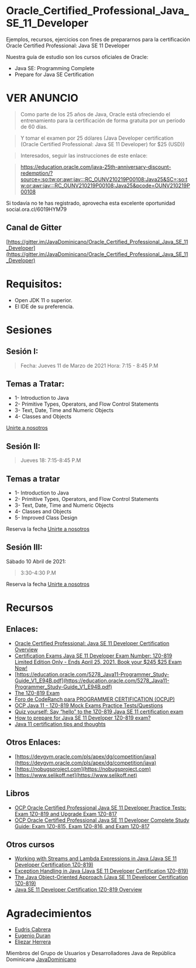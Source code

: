 # Oracle_Certified_Professional_Java_SE_11_Developer
Ejemplos, recursos, ejercicios con fines de prepararnos para la certificación Oracle Certified Professional: Java SE 11 Developer

Nuestra guía de estudio son los cursos oficiales de Oracle:

* Java SE: Programming Complete
* Prepare for Java SE Certification


# VER ANUNCIO
> Como parte de los 25 años de Java, Oracle está ofreciendo el entrenamiento para la certificación de forma gratuita por un período de 60 días.

> Y tomar el examen por 25 dólares (Java Developer certification (Oracle Certified Professional: Java SE 11 Developer) for $25 (USD))

> Interesados, seguir las instrucciones de este enlace:

> https://education.oracle.com/java-25th-anniversary-discount-redemption/?source=:so:tw:or:awr:jav:::RC_OUNV210219P00108:Java25&SC=:so:tw:or:awr:jav:::RC_OUNV210219P00108:Java25&pcode=OUNV210219P00108


Si todavía no te has registrado, aprovecha esta excelente oportunidad social.ora.cl/6019HYM79

## Canal de Gitter
[https://gitter.im/JavaDominicano/Oracle_Certified_Professional_Java_SE_11_Developer](https://gitter.im/JavaDominicano/Oracle_Certified_Professional_Java_SE_11_Developer)


# Requisitos:

* Open JDK 11 o superior.
* El IDE de su preferencia.

# Sesiones

## Sesión I:
> Fecha: Jueves 11 de Marzo de 2021
> Hora: 7:15 - 8:45 P.M

  Temas a Tratar:
  ------
  * 1- Introduction to Java
  * 2- Primitive Types, Operators, and Flow Control Statements
  * 3- Text, Date, Time and Numeric Objects
  * 4- Classes and Objects

 [Unirte a nosotros](https://meet.google.com/njg-fgmj-zqf)
 
 ## Sesión II:
 > Jueves 18:
 > 7:15-8:45 P.M

Temas a tratar
--------
* 1- Introduction to Java
* 2- Primitive Types, Operators, and Flow Control Statements
* 3- Text, Date, Time and Numeric Objects
* 4- Classes and Objects
* 5- Improved Class Design

Reserva la fecha
[Unirte a nosotros](https://meet.google.com/jub-vwvk-iox)

 ## Sesión III:
 Sábado 10 Abril de 2021:
 > 3:30-4:30 P.M

Reserva la fecha
[Unirte a nosotros](https://meet.google.com/hsi-wmfx-okm)



# Recursos
## Enlaces:
* [Oracle Certified Professional: Java SE 11 Developer Certification Overview](https://education.oracle.com/products/trackp_OCPJAV11)
* [Certification Exams Java SE 11 Developer Exam Number: 1Z0-819 Limited Edition Only - Ends April 25, 2021. Book your $245 $25 Exam Now!](https://education.oracle.com/java-se-11-developer/pexam_1Z0-819)
* [https://education.oracle.com/5278_Java11-Programmer_Study-Guide_V1_E94B.pdf](https://education.oracle.com/5278_Java11-Programmer_Study-Guide_V1_E94B.pdf)
* [The 1Z0-819 Exam](https://www.selikoff.net/ocp11-819)
* [Foro de CodeRanch para PROGRAMMER CERTIFICATION (OCPJP)](https://coderanch.com/f/24/java-programmer-OCPJP)
* [OCP Java 11 - 1Z0-819 Mock Exams Practice Tests/Questions](https://enthuware.com/java-certification-mock-exams/oracle-certified-professional/ocp-java-11-exam-1z0-819)
* [Quiz yourself: Say “hello” to the 1Z0-819 Java SE 11 certification exam](https://blogs.oracle.com/javamagazine/quiz-yourself-say-hello-to-the-1z0-819-java-se-11-certification-exam)
* [How to prepare for Java SE 11 Developer 1Z0-819 exam?](https://thinkassess.com/java/how-to-prepare-for-java-se-11-developer-1z0-819-exam/)
* [Java 11 certification tips and thoughts](https://www.linkedin.com/pulse/java-11-certification-tips-thoughts-anton-balaniuc)

## Otros Enlaces:
* [https://devgym.oracle.com/pls/apex/dg/competition/java](https://devgym.oracle.com/pls/apex/dg/competition/java)
* [https://nobugsproject.com](https://nobugsproject.com)
* [https://www.selikoff.net](https://www.selikoff.net)


## Libros
* [OCP Oracle Certified Professional Java SE 11 Developer Practice Tests: Exam 1Z0-819 and Upgrade Exam 1Z0-817](https://www.amazon.com/dp/1119696135/ref=cm_sw_em_r_mt_dp_52WXKSAGXCVNTB5JH7Y8)
* [OCP Oracle Certified Professional Java SE 11 Developer Complete Study Guide: Exam 1Z0-815, Exam 1Z0-816, and Exam 1Z0-817](https://www.amazon.com/-/es/Jeanne-Boyarsky-ebook/dp/B08DF4R2V9/ref=sr_1_2?__mk_es_US=%C3%85M%C3%85%C5%BD%C3%95%C3%91&crid=35TMIKDG2NMVB&dchild=1&keywords=java+11+certification&qid=1615150089&sprefix=Java+11+cer%2Caps%2C-1&sr=8-2)

## Otros cursos
* [Working with Streams and Lambda Expressions in Java (Java SE 11 Developer Certification 1Z0-819)](https://app.pluralsight.com/library/courses/streams-lambda-expressions-java-se-11-developer-certification-1z0-819/table-of-contents)
* [Exception Handling in Java (Java SE 11 Developer Certification 1Z0-819)](https://app.pluralsight.com/library/courses/exception-handling-java-se-11-developer-certification-1z0-819/table-of-contents)
* [The Java Object-Oriented Approach (Java SE 11 Developer Certification 1Z0-819)](https://app.pluralsight.com/library/courses/java-object-oriented-approach-java-se-11-developer-certification-1z0-819/table-of-contents)
* [Java SE 11 Developer Certification 1Z0-819 Overview](https://app.pluralsight.com/library/courses/java-se-11-developer-certification-1z0-819-overview/table-of-contents)

# Agradecimientos

- [Eudris Cabrera](https://twitter.com/eudriscabrera)
- [Eugenio Duran](https://twitter.com/eugh_x)
- [Eliezar Herrera](https://github.com/zerh)

Miembros del Grupo de Usuarios y Desarrolladores Java de República Dominicana [JavaDominicano](https://twitter.com/JavaDominicano)
